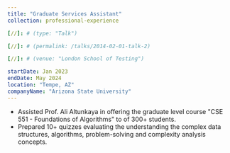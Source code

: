 ```yaml
---
title: "Graduate Services Assistant"
collection: professional-experience

[//]: # (type: "Talk")

[//]: # (permalink: /talks/2014-02-01-talk-2)

[//]: # (venue: "London School of Testing")

startDate: Jan 2023
endDate: May 2024
location: "Tempe, AZ"
companyName: "Arizona State University"
---
```


<ul>
    <li>Assisted Prof. Ali Altunkaya in offering the graduate level course "CSE 551 - Foundations of Algorithms" to of 300+ students.</li>
    <li>Prepared 10+ quizzes evaluating the understanding the complex data structures, algorithms, problem-solving and complexity analysis concepts.</li>
</ul>